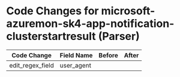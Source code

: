 # Code Changes for microsoft-azuremon-sk4-app-notification-clusterstartresult (Parser)

| Code Change | Field Name | Before | After |
|-------------|------------|--------|-------|
| edit_regex_field | user_agent |  |  |